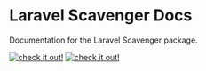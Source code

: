 # Laravel Scavenger Docs

Documentation for the Laravel Scavenger package. 

[![check it out!](https://img.shields.io/badge/check-it%20out!-red.svg?style=flat-square)](https://codecanyon.net/item/laravel-scraper/20494927)
[![check it out!](https://img.shields.io/badge/read-the%20docs-blue.svg?style=flat-square)](http://scavenger.reliqarts.com) 